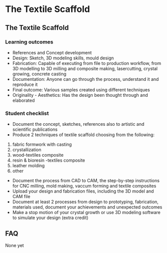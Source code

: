 # The Textile Scaffold

## The Textile Scaffold

### Learning outcomes

* References and Concept development
* Design: Sketch, 3D modeling skills, mould design
* Fabrication: Capable of executing from file to production workflow, from 3D modelling to 3D milling and composite making, lasercutting, crystal growing, concrete casting
* Documentation: Anyone can go through the process, understand it and reproduce it
* Final outcome: Various samples created using different techniques
* Originality - Aesthetics: Has the design been thought through and elaborated

### Student checklist

* Document the concept, sketches, references also to artistic and scientific publications
* Produce 2 techniques of textile scaffold choosing from the following:
1. fabric formwork with casting
1. crystallization
1. wood-textiles composite
1. resin & bioresin -textiles composite
1. leather molding
1. other

* Document the process from CAD to CAM, the step-by-step instructions for CNC milling, mold making, vaccum forming and textile composites
* Upload your design and fabrication files, including the 3D model and CAM file
* Document at least 2 processes from design to prototyping, fabrication, materials used, document your achievements and unexpected outcomes
* Make a stop motion of your crystal growth or use 3D modeling software to simulate your design (extra credit)

## FAQ

None yet

